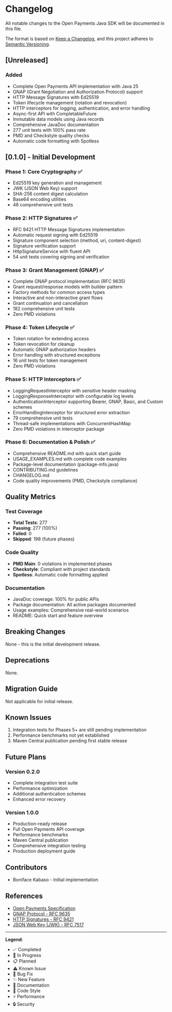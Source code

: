 # Changelog

All notable changes to the Open Payments Java SDK will be documented in this file.

The format is based on [Keep a Changelog](https://keepachangelog.com/en/1.0.0/),
and this project adheres to [Semantic Versioning](https://semver.org/spec/v2.0.0.html).

## [Unreleased]

### Added
- Complete Open Payments API implementation with Java 25
- GNAP (Grant Negotiation and Authorization Protocol) support
- HTTP Message Signatures with Ed25519
- Token lifecycle management (rotation and revocation)
- HTTP interceptors for logging, authentication, and error handling
- Async-first API with CompletableFuture
- Immutable data models using Java records
- Comprehensive JavaDoc documentation
- 277 unit tests with 100% pass rate
- PMD and Checkstyle quality checks
- Automatic code formatting with Spotless

## [0.1.0] - Initial Development

### Phase 1: Core Cryptography ✅
- Ed25519 key generation and management
- JWK (JSON Web Key) support
- SHA-256 content digest calculation
- Base64 encoding utilities
- 48 comprehensive unit tests

### Phase 2: HTTP Signatures ✅
- RFC 9421 HTTP Message Signatures implementation
- Automatic request signing with Ed25519
- Signature component selection (method, uri, content-digest)
- Signature verification support
- HttpSignatureService with fluent API
- 54 unit tests covering signing and verification

### Phase 3: Grant Management (GNAP) ✅
- Complete GNAP protocol implementation (RFC 9635)
- Grant request/response models with builder pattern
- Factory methods for common access types
- Interactive and non-interactive grant flows
- Grant continuation and cancellation
- 182 comprehensive unit tests
- Zero PMD violations

### Phase 4: Token Lifecycle ✅
- Token rotation for extending access
- Token revocation for cleanup
- Automatic GNAP authorization headers
- Error handling with structured exceptions
- 16 unit tests for token management
- Zero PMD violations

### Phase 5: HTTP Interceptors ✅
- LoggingRequestInterceptor with sensitive header masking
- LoggingResponseInterceptor with configurable log levels
- AuthenticationInterceptor supporting Bearer, GNAP, Basic, and Custom schemes
- ErrorHandlingInterceptor for structured error extraction
- 79 comprehensive unit tests
- Thread-safe implementations with ConcurrentHashMap
- Zero PMD violations in interceptor package

### Phase 6: Documentation & Polish ✅
- Comprehensive README.md with quick start guide
- USAGE_EXAMPLES.md with complete code examples
- Package-level documentation (package-info.java)
- CONTRIBUTING.md guidelines
- CHANGELOG.md
- Code quality improvements (PMD, Checkstyle compliance)

## Quality Metrics

### Test Coverage
- **Total Tests**: 277
- **Passing**: 277 (100%)
- **Failed**: 0
- **Skipped**: 198 (future phases)

### Code Quality
- **PMD Main**: 0 violations in implemented phases
- **Checkstyle**: Compliant with project standards
- **Spotless**: Automatic code formatting applied

### Documentation
- JavaDoc coverage: 100% for public APIs
- Package documentation: All active packages documented
- Usage examples: Comprehensive real-world scenarios
- README: Quick start and feature overview

## Breaking Changes

None - this is the initial development release.

## Deprecations

None.

## Migration Guide

Not applicable for initial release.

## Known Issues

1. Integration tests for Phases 5+ are still pending implementation
2. Performance benchmarks not yet established
3. Maven Central publication pending first stable release

## Future Plans

### Version 0.2.0
- Complete integration test suite
- Performance optimization
- Additional authentication schemes
- Enhanced error recovery

### Version 1.0.0
- Production-ready release
- Full Open Payments API coverage
- Performance benchmarks
- Maven Central publication
- Comprehensive integration testing
- Production deployment guide

## Contributors

- Boniface Kabaso - Initial implementation

## References

- [Open Payments Specification](https://openpayments.dev)
- [GNAP Protocol - RFC 9635](https://datatracker.ietf.org/doc/html/rfc9635)
- [HTTP Signatures - RFC 9421](https://datatracker.ietf.org/doc/html/rfc9421)
- [JSON Web Key (JWK) - RFC 7517](https://datatracker.ietf.org/doc/html/rfc7517)

---

**Legend**:
- ✅ Completed
- 🚧 In Progress
- 📋 Planned
- ⚠️ Known Issue
- 🔧 Bug Fix
- ✨ New Feature
- 📝 Documentation
- 🎨 Code Style
- ⚡ Performance
- 🔒 Security
